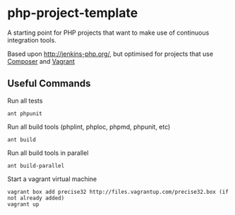 php-project-template
====================
A starting point for PHP projects that want to make use of continuous integration tools.

Based upon http://jenkins-php.org/, but optimised for projects that use [Composer](https://github.com/composer/composer) and [Vagrant](https://github.com/mitchellh/vagrant)


## Useful Commands ##
Run all tests

    ant phpunit

Run all build tools (phplint, phploc, phpmd, phpunit, etc)

    ant build
    
Run all build tools in parallel

    ant build-parallel
    
Start a vagrant virtual machine

    vagrant box add precise32 http://files.vagrantup.com/precise32.box (if not already added)
    vagrant up
